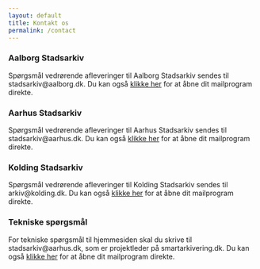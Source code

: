 ```yaml
---
layout: default
title: Kontakt os
permalink: /contact
---
```


<div>
    <h3>Aalborg Stadsarkiv</h3>
    <p>Spørgsmål vedrørende afleveringer til Aalborg Stadsarkiv sendes til stadsarkiv@aalborg.dk. Du kan også <a href="mailto:stadsarkiv@aalborg.dk?subject=Mail fra Smartarkivering">klikke her</a> for at åbne dit mailprogram direkte.</p>
</div>
<div>
    <h3>Aarhus Stadsarkiv</h3>
    <p>Spørgsmål vedrørende afleveringer til Aarhus Stadsarkiv sendes til stadsarkiv@aarhus.dk. Du kan også <a href="mailto:stadsarkiv@aarhus.dk?subject=Mail fra Smartarkivering">klikke her</a> for at åbne dit mailprogram direkte.</p>
</div>  
<div>
    <h3>Kolding Stadsarkiv</h3>
    <p>Spørgsmål vedrørende afleveringer til Kolding Stadsarkiv sendes til arkiv@kolding.dk. Du kan også <a href="mailto:arkiv@kolding.dk?subject=Mail fra Smartarkivering">klikke her</a> for at åbne dit mailprogram direkte.</p>
</div>
<div>
    <h3>Tekniske spørgsmål</h3>
    <p>For tekniske spørgsmål til hjemmesiden skal du skrive til stadsarkiv@aarhus.dk, som er projektleder på smartarkivering.dk. Du kan også <a href="mailto:stadsarkiv@aarhus.dk?subject=Mail fra Smartarkivering">klikke her</a> for at åbne dit mailprogram direkte.</p>
</div>